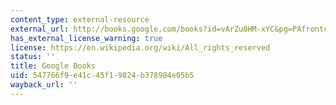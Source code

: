 ```yaml
---
content_type: external-resource
external_url: http://books.google.com/books?id=vArZu0HM-xYC&pg=PAfrontcover
has_external_license_warning: true
license: https://en.wikipedia.org/wiki/All_rights_reserved
status: ''
title: Google Books
uid: 547766f9-e41c-45f1-9824-b378984e05b5
wayback_url: ''
---
```

